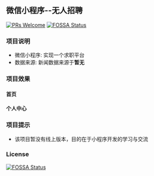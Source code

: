 ## 微信小程序--无人招聘

[![PRs Welcome](https://img.shields.io/badge/PRs-welcome-brightgreen.svg?style=flat-square)](http://makeapullrequest.com)
[![FOSSA Status](https://app.fossa.io/api/projects/git%2Bgithub.com%2FKuangPF%2FwxAPP_toutiaoNews.svg?type=shield)](https://app.fossa.io/projects/git%2Bgithub.com%2FKuangPF%2FwxAPP_toutiaoNews?ref=badge_shield)

### 项目说明

- 微信小程序: 实现一个求职平台
- 数据来源: 新闻数据来源于**暂无**

### 项目效果

#### 首页


#### 个人中心

### 项目提示

- 该项目暂没有线上版本，目的在于小程序开发的学习与交流

### License

[![FOSSA Status](https://app.fossa.io/api/projects/git%2Bgithub.com%2FKuangPF%2FwxAPP_toutiaoNews.svg?type=large)](https://app.fossa.io/projects/git%2Bgithub.com%2FKuangPF%2FwxAPP_toutiaoNews?ref=badge_large)
